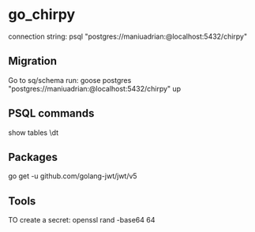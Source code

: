 # go_chirpy
connection string: psql "postgres://maniuadrian:@localhost:5432/chirpy"

## Migration
Go to sq/schema
run: 
goose postgres "postgres://maniuadrian:@localhost:5432/chirpy" up


## PSQL commands
show tables
\dt


## Packages
go get -u github.com/golang-jwt/jwt/v5

## Tools
TO create a secret:
openssl rand -base64 64